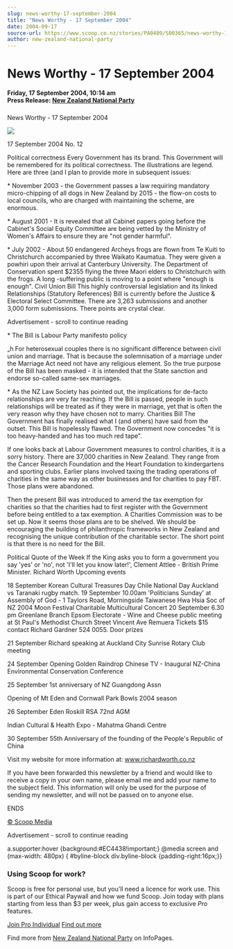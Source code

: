 ```yaml
---
slug: news-worthy-17-september-2004
title: "News Worthy - 17 September 2004"
date: 2004-09-17
source-url: https://www.scoop.co.nz/stories/PA0409/S00365/news-worthy-17-september-2004.htm
author: new-zealand-national-party
---
```

News Worthy - 17 September 2004
===============================

**Friday, 17 September 2004, 10:14 am**  
**Press Release: [New Zealand National Party](https://info.scoop.co.nz/New_Zealand_National_Party)**

### 

News Worthy - 17 September 2004

![](http://img.scoop.co.nz/stories/images/0409/bf4bce58ca3b62f34686.jpeg)

17 September 2004 No. 12

Political correctness Every Government has its brand. This Government will be remembered for its political correctness. The illustrations are legend. Here are three (and I plan to provide more in subsequent issues:

\* November 2003 - the Government passes a law requiring mandatory micro-chipping of all dogs in New Zealand by 2015 - the flow-on costs to local councils, who are charged with maintaining the scheme, are enormous.

\* August 2001 - It is revealed that all Cabinet papers going before the Cabinet's Social Equity Committee are being vetted by the Ministry of Women's Affairs to ensure they are "not gender harmful".

\* July 2002 - About 50 endangered Archeys frogs are flown from Te Kuiti to Christchurch accompanied by three Waikato Kaumatua. They were given a powhiri upon their arrival at Canterbury University. The Department of Conservation spent $2355 flying the three Maori elders to Christchurch with the frogs. A long -suffering public is moving to a point where "enough is enough". Civil Union Bill This highly controversial legislation and its linked Relationships (Statutory References) Bill is currently before the Justice & Electoral Select Committee. There are 3,263 submissions and another 3,000 form submissions. There points are crystal clear.

Advertisement - scroll to continue reading





\* The Bill is Labour Party manifesto policy

  
„h For heterosexual couples there is no significant difference between civil union and marriage. That is because the solemnisation of a marriage under the Marriage Act need not have any religious element. So the true purpose of the Bill has been masked - it is intended that the State sanction and endorse so-called same-sex marriages.

\* As the NZ Law Society has pointed out, the implications for de-facto relationships are very far reaching. If the Bill is passed, people in such relationships will be treated as if they were in marriage, yet that is often the very reason why they have chosen not to marry. Charities Bill The Government has finally realised what I (and others) have said from the outset. This Bill is hopelessly flawed. The Government now concedes "it is too heavy-handed and has too much red tape".

If one looks back at Labour Government measures to control charities, it is a sorry history. There are 37,000 charities in New Zealand. They range from the Cancer Research Foundation and the Heart Foundation to kindergartens and sporting clubs. Earlier plans involved taxing the trading operations of charities in the same way as other businesses and for charities to pay FBT. Those plans were abandoned.

Then the present Bill was introduced to amend the tax exemption for charities so that the charities had to first register with the Government before being entitled to a tax exemption. A Charities Commission was to be set up. Now it seems those plans are to be shelved. We should be encouraging the building of philanthropic frameworks in New Zealand and recognising the unique contribution of the charitable sector. The short point is that there is no need for the Bill.

Political Quote of the Week If the King asks you to form a government you say 'yes' or 'no', not 'I'll let you know later!', Clement Attlee - British Prime Minister. Richard Worth Upcoming events

18 September Korean Cultural Treasures Day Chile National Day Auckland vs Taranaki rugby match. 19 September 10.00am 'Politicians Sunday' at Assembly of God - 1 Taylors Road, Morningside Taiwanese Hwa Hsia Soc of NZ 2004 Moon Festival Charitable Multicultural Concert 20 September 6.30 pm Greenlane Branch Epsom Electorate - Wine and Cheese public meeting at St Paul's Methodist Church Street Vincent Ave Remuera Tickets $15 contact Richard Gardner 524 0055. Door prizes

21 September Richard speaking at Auckland City Sunrise Rotary Club meeting

24 September Opening Golden Raindrop Chinese TV - Inaugural NZ-China Environmental Conservation Conference

25 September 1st anniversary of NZ Guangdong Assn

Opening of Mt Eden and Cornwall Park Bowls 2004 season

26 September Eden Roskill RSA 72nd AGM

Indian Cultural & Health Expo - Mahatma Ghandi Centre

30 September 55th Anniversary of the founding of the People's Republic of China

Visit my website for more information at: www.richardworth.co.nz

If you have been forwarded this newsletter by a friend and would like to receive a copy in your own name, please email me and add your name to the subject field. This information will only be used for the purpose of sending my newsletter, and will not be passed on to anyone else.

  
ENDS

  

[© Scoop Media](http://www.scoop.co.nz/about/terms.html)  

Advertisement - scroll to continue reading



a.supporter:hover {background:#EC4438!important;} @media screen and (max-width: 480px) { #byline-block div.byline-block {padding-right:16px;}}

### Using Scoop for work?

Scoop is free for personal use, but you’ll need a licence for work use. This is part of our Ethical Paywall and how we fund Scoop. Join today with plans starting from less than $3 per week, plus gain access to exclusive _Pro_ features.  
  
[Join Pro Individual](https://pro.scoop.co.nz/Individual/?from=ProIn24) [Find out more](https://pro.scoop.co.nz/using-scoop-for-work/?from=ProIn24)

Find more from [New Zealand National Party](https://info.scoop.co.nz/New_Zealand_National_Party) on InfoPages.